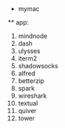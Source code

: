 * mymac

** app:
1. mindnode
2. dash
3. ulysses
4. iterm2
5. shadowsocks
6. alfred
7. betterzip
8. spark
9. wireshark
10. textual
11. quiver
12. tower
